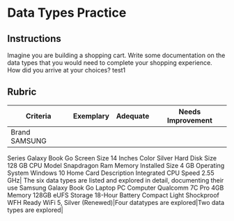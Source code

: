 # Data Types Practice

## Instructions

Imagine you are building a shopping cart. Write some documentation on the data types that you would need to complete your shopping experience. How did you arrive at your choices?
test1
## Rubric

Criteria | Exemplary | Adequate | Needs Improvement
--- | --- | --- | --- |
|Brand	SAMSUNG
Series	Galaxy Book Go
Screen Size	14 Inches
Color	Silver
Hard Disk Size	128 GB
CPU Model	Snapdragon
Ram Memory Installed Size	4 GB
Operating System	Windows 10 Home
Card Description	Integrated
CPU Speed	2.55 GHz|
The six data types are listed and explored in detail, documenting their use 
Samsung Galaxy Book Go Laptop PC Computer Qualcomm 7C Pro 4GB Memory 128GB eUFS Storage 18-Hour Battery Compact Light Shockproof WFH Ready WiFi 5, Silver (Renewed)|Four datatypes are explored|Two data types are explored|
